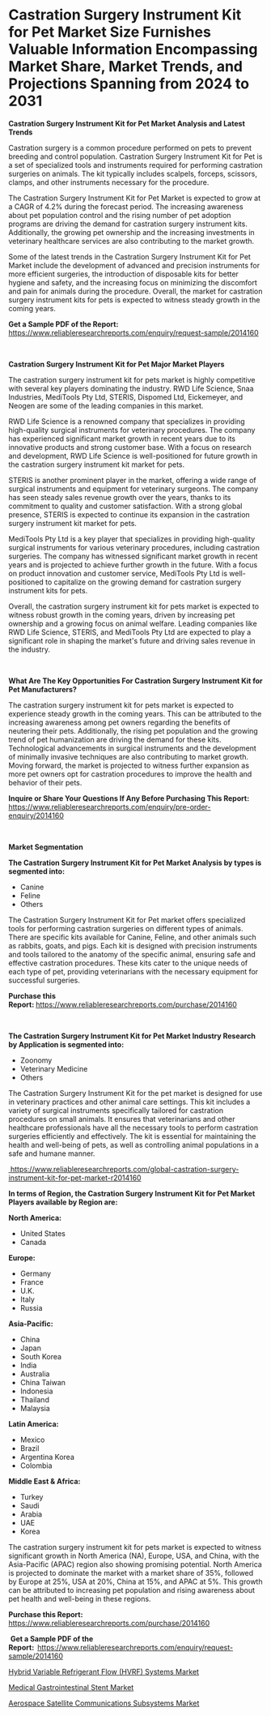 <p><h1>Castration Surgery Instrument Kit for Pet Market Size Furnishes Valuable Information Encompassing Market Share, Market Trends, and Projections Spanning from 2024 to 2031</h1></p><p><strong>Castration Surgery Instrument Kit for Pet Market Analysis and Latest Trends</strong></p>
<p><p>Castration surgery is a common procedure performed on pets to prevent breeding and control population. Castration Surgery Instrument Kit for Pet is a set of specialized tools and instruments required for performing castration surgeries on animals. The kit typically includes scalpels, forceps, scissors, clamps, and other instruments necessary for the procedure.</p><p>The Castration Surgery Instrument Kit for Pet Market is expected to grow at a CAGR of 4.2% during the forecast period. The increasing awareness about pet population control and the rising number of pet adoption programs are driving the demand for castration surgery instrument kits. Additionally, the growing pet ownership and the increasing investments in veterinary healthcare services are also contributing to the market growth.</p><p>Some of the latest trends in the Castration Surgery Instrument Kit for Pet Market include the development of advanced and precision instruments for more efficient surgeries, the introduction of disposable kits for better hygiene and safety, and the increasing focus on minimizing the discomfort and pain for animals during the procedure. Overall, the market for castration surgery instrument kits for pets is expected to witness steady growth in the coming years.</p></p>
<p><strong>Get a Sample PDF of the Report:&nbsp;</strong> <a href="https://www.reliableresearchreports.com/enquiry/request-sample/2014160">https://www.reliableresearchreports.com/enquiry/request-sample/2014160</a></p>
<p>&nbsp;</p>
<p><strong>Castration Surgery Instrument Kit for Pet Major Market Players</strong></p>
<p><p>The castration surgery instrument kit for pets market is highly competitive with several key players dominating the industry. RWD Life Science, Snaa Industries, MediTools Pty Ltd, STERIS, Dispomed Ltd, Eickemeyer, and Neogen are some of the leading companies in this market.</p><p>RWD Life Science is a renowned company that specializes in providing high-quality surgical instruments for veterinary procedures. The company has experienced significant market growth in recent years due to its innovative products and strong customer base. With a focus on research and development, RWD Life Science is well-positioned for future growth in the castration surgery instrument kit market for pets.</p><p>STERIS is another prominent player in the market, offering a wide range of surgical instruments and equipment for veterinary surgeons. The company has seen steady sales revenue growth over the years, thanks to its commitment to quality and customer satisfaction. With a strong global presence, STERIS is expected to continue its expansion in the castration surgery instrument kit market for pets.</p><p>MediTools Pty Ltd is a key player that specializes in providing high-quality surgical instruments for various veterinary procedures, including castration surgeries. The company has witnessed significant market growth in recent years and is projected to achieve further growth in the future. With a focus on product innovation and customer service, MediTools Pty Ltd is well-positioned to capitalize on the growing demand for castration surgery instrument kits for pets.</p><p>Overall, the castration surgery instrument kit for pets market is expected to witness robust growth in the coming years, driven by increasing pet ownership and a growing focus on animal welfare. Leading companies like RWD Life Science, STERIS, and MediTools Pty Ltd are expected to play a significant role in shaping the market's future and driving sales revenue in the industry.</p></p>
<p>&nbsp;</p>
<p><strong>What Are The Key Opportunities For Castration Surgery Instrument Kit for Pet Manufacturers?</strong></p>
<p><p>The castration surgery instrument kit for pets market is expected to experience steady growth in the coming years. This can be attributed to the increasing awareness among pet owners regarding the benefits of neutering their pets. Additionally, the rising pet population and the growing trend of pet humanization are driving the demand for these kits. Technological advancements in surgical instruments and the development of minimally invasive techniques are also contributing to market growth. Moving forward, the market is projected to witness further expansion as more pet owners opt for castration procedures to improve the health and behavior of their pets.</p></p>
<p><strong>Inquire or Share Your Questions If Any Before Purchasing This Report:</strong> <a href="https://www.reliableresearchreports.com/enquiry/pre-order-enquiry/2014160">https://www.reliableresearchreports.com/enquiry/pre-order-enquiry/2014160</a></p>
<p>&nbsp;</p>
<p><strong>Market Segmentation</strong></p>
<p><strong>The Castration Surgery Instrument Kit for Pet Market Analysis by types is segmented into:</strong></p>
<p><ul><li>Canine</li><li>Feline</li><li>Others</li></ul></p>
<p><p>The Castration Surgery Instrument Kit for Pet market offers specialized tools for performing castration surgeries on different types of animals. There are specific kits available for Canine, Feline, and other animals such as rabbits, goats, and pigs. Each kit is designed with precision instruments and tools tailored to the anatomy of the specific animal, ensuring safe and effective castration procedures. These kits cater to the unique needs of each type of pet, providing veterinarians with the necessary equipment for successful surgeries.</p></p>
<p><strong>Purchase this Report:&nbsp;</strong><a href="https://www.reliableresearchreports.com/purchase/2014160">https://www.reliableresearchreports.com/purchase/2014160</a></p>
<p>&nbsp;</p>
<p><strong>The Castration Surgery Instrument Kit for Pet Market Industry Research by Application is segmented into:</strong></p>
<p><ul><li>Zoonomy</li><li>Veterinary Medicine</li><li>Others</li></ul></p>
<p><p>The Castration Surgery Instrument Kit for the pet market is designed for use in veterinary practices and other animal care settings. This kit includes a variety of surgical instruments specifically tailored for castration procedures on small animals. It ensures that veterinarians and other healthcare professionals have all the necessary tools to perform castration surgeries efficiently and effectively. The kit is essential for maintaining the health and well-being of pets, as well as controlling animal populations in a safe and humane manner.</p></p>
<p><a href="https://www.reliableresearchreports.com/global-castration-surgery-instrument-kit-for-pet-market-r2014160">&nbsp;https://www.reliableresearchreports.com/global-castration-surgery-instrument-kit-for-pet-market-r2014160</a></p>
<p><strong>In terms of Region, the Castration Surgery Instrument Kit for Pet Market Players available by Region are:</strong></p>
<p>
    <p> <strong> North America: </strong>
        <ul>
            <li>United States</li>
            <li>Canada</li>
        </ul>
        </p> 
    <p> <strong> Europe: </strong>
        <ul>
            <li>Germany</li>
            <li>France</li>
            <li>U.K.</li>
            <li>Italy</li>
            <li>Russia</li>
        </ul>
        </p> 
    <p> <strong> Asia-Pacific: </strong>
        <ul>
            <li>China</li>
            <li>Japan</li>
            <li>South Korea</li>
            <li>India</li>
            <li>Australia</li>
            <li>China Taiwan</li>
            <li>Indonesia</li>
            <li>Thailand</li>
            <li>Malaysia</li>
        </ul>
        </p> 
    <p> <strong> Latin America: </strong>
        <ul>
            <li>Mexico</li>
            <li>Brazil</li>
            <li>Argentina Korea</li>
            <li>Colombia</li>
        </ul>
        </p> 
    <p> <strong> Middle East & Africa: </strong>
        <ul>
            <li>Turkey</li>
            <li>Saudi</li>
            <li>Arabia</li>
            <li>UAE</li>
            <li>Korea</li>
        </ul>
    </p>
    </p>
<p><p>The castration surgery instrument kit for pets market is expected to witness significant growth in North America (NA), Europe, USA, and China, with the Asia-Pacific (APAC) region also showing promising potential. North America is projected to dominate the market with a market share of 35%, followed by Europe at 25%, USA at 20%, China at 15%, and APAC at 5%. This growth can be attributed to increasing pet population and rising awareness about pet health and well-being in these regions.</p></p>
<p><strong>Purchase this Report: </strong><a href="https://www.reliableresearchreports.com/purchase/2014160">https://www.reliableresearchreports.com/purchase/2014160</a></p>
<p>&nbsp;<strong>Get a Sample PDF of the Report:&nbsp;&nbsp;</strong><a href="https://www.reliableresearchreports.com/enquiry/request-sample/2014160">https://www.reliableresearchreports.com/enquiry/request-sample/2014160</a></p>
<p><strong></strong></p>
<p><p><a href="https://github.com/gdfhhhj/Market-Research-Report-List-5/blob/main/hybrid-variable-refrigerant-flow-hvrf-systems-market.md">Hybrid Variable Refrigerant Flow (HVRF) Systems Market</a></p><p><a href="https://github.com/RichRobinson5/Market-Research-Report-List-5/blob/main/medical-gastrointestinal-stent-market.md">Medical Gastrointestinal Stent Market</a></p><p><a href="https://github.com/caominhtri712020/Market-Research-Report-List-1/blob/main/aerospace-satellite-communications-subsystems-market.md">Aerospace Satellite Communications Subsystems Market</a></p></p>